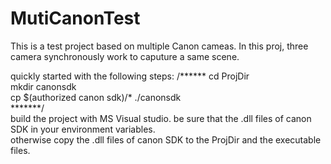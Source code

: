 # MutiCanonTest
This is a test project based on multiple Canon cameas. In this proj, three camera synchronously work to caputure a same scene.

quickly started with the following steps:
/******
cd ProjDir  
mkdir canonsdk  
cp $(authorized canon sdk)/*  ./canonsdk  
*******/  
build the project with MS Visual studio. be sure that the .dll files of canon SDK in your environment variables.  
otherwise copy the .dll files of canon SDK to the ProjDir and the executable files.
